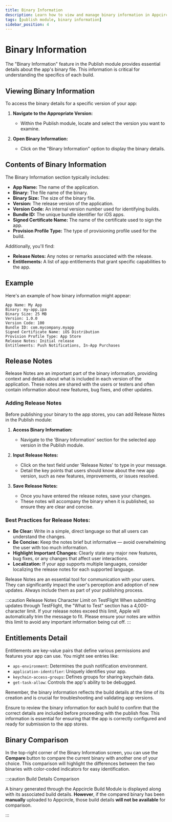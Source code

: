 ```yaml
---
title: Binary Information
description: Learn how to view and manage binary information in Appcircle
tags: [publish module, binary information]
sidebar_position: 4
---
```


# Binary Information

The "Binary Information" feature in the Publish module provides essential details about the app's binary file. This information is critical for understanding the specifics of each build.

## Viewing Binary Information

To access the binary details for a specific version of your app:

1. **Navigate to the Appropriate Version:**

   - Within the Publish module, locate and select the version you want to examine.

2. **Open Binary Information:**
   - Click on the "Binary Information" option to display the binary details.

## Contents of Binary Information

The Binary Information section typically includes:

- **App Name:** The name of the application.
- **Binary:** The file name of the binary.
- **Binary Size:** The size of the binary file.
- **Version:** The release version of the application.
- **Version Code:** An internal version number used for identifying builds.
- **Bundle ID:** The unique bundle identifier for iOS apps.
- **Signed Certificate Name:** The name of the certificate used to sign the app.
- **Provision Profile Type:** The type of provisioning profile used for the build.

Additionally, you'll find:

- **Release Notes:** Any notes or remarks associated with the release.
- **Entitlements:** A list of app entitlements that grant specific capabilities to the app.

## Example

Here's an example of how binary information might appear:

```plaintext
App Name: My App
Binary: my-app.ipa
Binary Size: 25 MB
Version: 1.0.0
Version Code: 100
Bundle ID: com.mycompany.myapp
Signed Certificate Name: iOS Distribution
Provision Profile Type: App Store
Release Notes: Initial release
Entitlements: Push Notifications, In-App Purchases
```

## Release Notes

Release Notes are an important part of the binary information, providing context and details about what is included in each version of the application. These notes are shared with the users or testers and often contain information about new features, bug fixes, and other updates.

### Adding Release Notes

Before publishing your binary to the app stores, you can add Release Notes in the Publish module:

1. **Access Binary Information:**

   - Navigate to the 'Binary Information' section for the selected app version in the Publish module.

2. **Input Release Notes:**

   - Click on the text field under 'Release Notes' to type in your message.
   - Detail the key points that users should know about the new app version, such as new features, improvements, or issues resolved.

3. **Save Release Notes:**
   - Once you have entered the release notes, save your changes.
   - These notes will accompany the binary when it is published, so ensure they are clear and concise.

### Best Practices for Release Notes:

- **Be Clear:** Write in a simple, direct language so that all users can understand the changes.
- **Be Concise:** Keep the notes brief but informative — avoid overwhelming the user with too much information.
- **Highlight Important Changes:** Clearly state any major new features, bug fixes, or any changes that affect user interactions.
- **Localization:** If your app supports multiple languages, consider localizing the release notes for each supported language.

Release Notes are an essential tool for communication with your users. They can significantly impact the user's perception and adoption of new updates. Always include them as part of your publishing process.

:::caution Release Notes Character Limit on TestFlight
When submitting updates through TestFlight, the "What to Test" section has a 4,000-character limit. If your release notes exceed this limit, Apple will automatically trim the message to fit. Please ensure your notes are within this limit to avoid any important information being cut off.
:::

## Entitlements Detail

Entitlements are key-value pairs that define various permissions and features your app can use. You might see entries like:

- `aps-environment`: Determines the push notification environment.
- `application-identifier`: Uniquely identifies your app.
- `keychain-access-groups`: Defines groups for sharing keychain data.
- `get-task-allow`: Controls the app's ability to be debugged.

Remember, the binary information reflects the build details at the time of its creation and is crucial for troubleshooting and validating app versions.

Ensure to review the binary information for each build to confirm that the correct details are included before proceeding with the publish flow. This information is essential for ensuring that the app is correctly configured and ready for submission to the app stores.


## Binary Comparison

In the top-right corner of the Binary Information screen, you can use the **Compare** button to compare the current binary with another one of your choice. This comparison will highlight the differences between the two binaries with color-coded indicators for easy identification.


:::caution Build Details Comparison

A binary generated through the Appcircle Build Module is displayed along with its associated build details. **However**, if the compared binary has been **manually** uploaded to Appcircle, those build details **will not be available** for comparison.

:::

<Screenshot url='https://cdn.appcircle.io/docs/assets/BE6562-binaryComp.png' />
<Screenshot url='https://cdn.appcircle.io/docs/assets/BE6562-binaryCompDetails.png' />